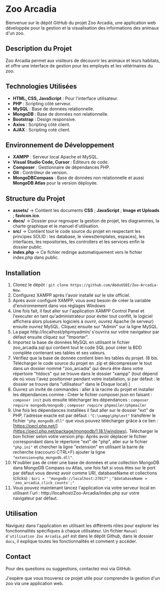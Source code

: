 # Zoo Arcadia

Bienvenue sur le dépôt GitHub du projet Zoo Arcadia, une application web développée pour la gestion et la visualisation des informations des animaux d'un zoo.

## Description du Projet

Zoo Arcadia permet aux visiteurs de découvrir les animaux et leurs habitats, et offre une interface de gestion pour les employés et les vétérinaires du zoo.

## Technologies Utilisées

- **HTML, CSS, JavaScript** : Pour l'interface utilisateur.
- **PHP** : Scripting côté serveur.
- **MySQL** : Base de données relationnelle.
- **MongoDB** : Base de données non relationnelle.
- **Bootstrap** : Design responsive.
- **Axios** : Scripting côté client.
- **AJAX** : Scripting coté client.

## Environnement de Développement

- **XAMPP** : Serveur local Apache et MySQL.
- **Visual Studio Code, Cursor** : Éditeurs de code.
- **Composer** : Gestionnaire de dépendances PHP.
- **Git** : Contrôleur de version.
- **MongoDBCompass** : Base de données non relationnelle et aussi **MongoDB Atlas** pour la version déployée.

## Structure du Projet

- **assets/** -> Contient les documents **CSS** ; **JavaScript** ; **Image et Uploads** ; **favicon.ico**.
- **docs/** -> Dossier pour regrouper la gestion de projet, les diagrammes, la charte graphique et le manuel d'utilisation.
- **src/** -> Contient tout le code source du projet en respectant les principes SOLID : les database, le views(templates, espaces), les interfaces, les repositories, les controllers et les services enfin le dossier public.
- **index.php** -> Ce fichier redirige automatiquement vers le fichier index.php dans public.

## Installation

1. Clonez le dépôt : `git clone https://github.com/AbduUSDI/Zoo-Arcadia-New`.
3. Configurez XAMPP après l'avoir installé sur le site officiel.
4. Après avoir configuré XAMPP, vous avez besoin de créer la variable d'environnement dans vos réglages Windows
5. Une fois fait, il faut aller sur l'application XAMPP Control Panel et l'executer en tant qu'administrateur pour éviter tout conflit, le logiciel affichera alors plusieurs logiciels à ouvrir, ouvrez Apache (le serveur) ensuite ouvrez MySQL. Cliquez ensuite sur "Admin" sur la ligne MySQL.
6. La page http://localhost/phpmyadmin/ s'ouvrira sur votre navigateur par défaut ensuite cliquez sur "Importer".
7. Importez la base de données MySQL en utilisant le fichier zoo_arcadia.sql qui contient tout le code SQL pour créer la BDD complète contenant ses tables et ses valeurs.
8. Vérifiez que la base de donnée contient bien les tables du projet.
(8 bis. Télécharger le code source du projet en .zip et décompresser le tout dans un dossier nommé "zoo_arcadia" qui devra être dans votre répertoire "htdocs" qui se trouve dans le dossier "xampp" (tout dépend de où vous l'avez positionner pendant votre installation, si par défaut : le dossier se trouve dans "utilisateur" dans le Disque local).) 
9. Ouvrez un invité de commandes : aller à la racine du projet et installer les dépendances comme :  Créer le fichier composer.json en faisant : `composer init`  puis ensuite télécharger les dépendances :     `composer require mongodb/mongodb` ; `composer require phpmailer/phpmailer`
10. Une fois les dépendances installées il faut aller sur le dossier "ext" de PHP, l'adresse exacte est par défaut : `"C:\xampp\php\ext"` transférer le fichier `"php_mongodb.dll"` que vous pouvez télécharger grâce à ce lien : [https://pecl.php.net/](https://pecl.php.net/package/mongodb/1.18.1/windows). Télécharger le bon fichier selon votre version php. Après avoir déplacer le fichier correspondant dans le répertoire "ext" de "php", aller sur le fichier `"php.ini"` et chercher la ligne "extension" en utilisant la barre de recherche (raccourci CTRL+F) ajouter la ligne `"extension=php_mongodb.dll"`.
11. N'oublier pas de créer une base de données et une collection MongoDB dans MongoDB Compass ou Atlas, une fois fait si vous êtes sur le port par défaut vous devrez avoir comme URI, databaseName et collections (clicks) :  `$uri = '"mongodb://localhost:27017"` ; `"$databaseName = 'zoo_arcadia_click_counts';"` 
12. Vous pouvez maintenant lancez l'application via votre serveur local en utilisant l'url : http://localhost/Zoo-Arcadia/index.php sur votre navigateur par défaut.

## Utilisation

Naviguez dans l'application en utilisant les différents rôles pour explorer les fonctionnalités spécifiques à chaque utilisateur.
Un fichier `Manuel d'utilisation Zoo Arcadia.pdf` est dans le dépôt Github, dans le dossier `docs`, il explique toutes les fonctionnalités et comment y accéder.

## Contact

Pour des questions ou suggestions, contactez moi via GitHub.

J'espère que vous trouverez ce projet utile pour comprendre la gestion d'un zoo via une application web.
